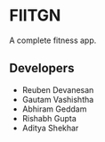# FIITGN

A complete fitness app.

## Developers

 - Reuben Devanesan
 - Gautam Vashishtha
 - Abhiram Geddam
 - Rishabh Gupta
 - Aditya Shekhar
